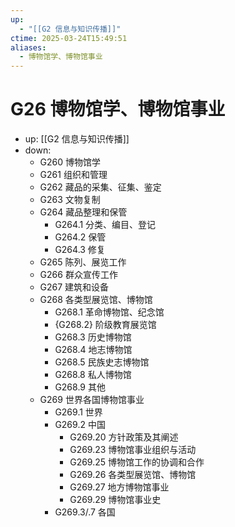 ```yaml
---
up:
  - "[[G2 信息与知识传播]]"
ctime: 2025-03-24T15:49:51
aliases:
  - 博物馆学、博物馆事业
---
```


# G26 博物馆学、博物馆事业

- up: [[G2 信息与知识传播]]
- down:	
	- G260 博物馆学
	- G261 组织和管理
	- G262 藏品的采集、征集、鉴定
	- G263 文物复制
	- G264 藏品整理和保管
		- G264.1 分类、编目、登记
		- G264.2 保管
		- G264.3 修复
	- G265 陈列、展览工作
	- G266 群众宣传工作
	- G267 建筑和设备
	- G268 各类型展览馆、博物馆
		- G268.1 革命博物馆、纪念馆
		- {G268.2} 阶级教育展览馆
		- G268.3 历史博物馆
		- G268.4 地志博物馆
		- G268.5 民族史志博物馆
		- G268.8 私人博物馆
		- G268.9 其他
	- G269 世界各国博物馆事业
		- G269.1 世界
		- G269.2 中国
			- G269.20 方针政策及其阐述
			- G269.23 博物馆事业组织与活动
			- G269.25 博物馆工作的协调和合作
			- G269.26 各类型展览馆、博物馆
			- G269.27 地方博物馆事业
			- G269.29 博物馆事业史
		- G269.3/.7 各国
	
